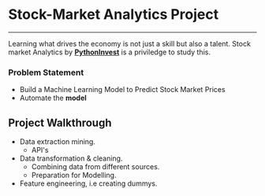 # Stock-Market Analytics Project
---
Learning what drives the economy is not just a skill but also a talent.
Stock market Analytics by [**PythonInvest**](https://pythoninvest.com/) is a priviledge to study this.

### Problem Statement
- Build a Machine Learning Model to Predict Stock Market Prices
- Automate  the **model**

## Project Walkthrough
- Data extraction mining.
  - API's
- Data transformation & cleaning.
  - Combining data from different sources.
  - Preparation for Modelling.
- Feature engineering, i.e creating dummys.


